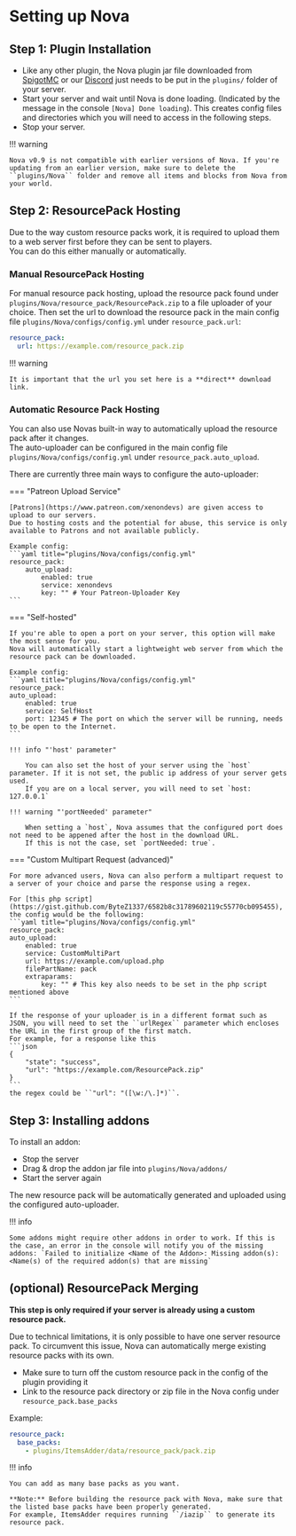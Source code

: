 # Setting up Nova

## Step 1: Plugin Installation

* Like any other plugin, the Nova plugin jar file downloaded from [SpigotMC](https://www.spigotmc.org/resources/93648/) or our [Discord](https://discord.gg/hnEknVWvUe) just needs to be put in the ``plugins/`` folder of your server.
* Start your server and wait until Nova is done loading. (Indicated by the message in the console `[Nova] Done loading`). This creates config files and directories which you will need to access in the following steps.
* Stop your server.

!!! warning

    Nova v0.9 is not compatible with earlier versions of Nova. If you're updating from an earlier version, make sure to delete the ``plugins/Nova`` folder and remove all items and blocks from Nova from your world.

## Step 2: ResourcePack Hosting

Due to the way custom resource packs work, it is required to upload them to a web server first before they can be sent to players.  
You can do this either manually or automatically.

### Manual ResourcePack Hosting

For manual resource pack hosting, upload the resource pack found under ``plugins/Nova/resource_pack/ResourcePack.zip`` to a file uploader of your choice.
Then set the url to download the resource pack in the main config file ``plugins/Nova/configs/config.yml`` under ``resource_pack.url``:

```yaml
resource_pack:
  url: https://example.com/resource_pack.zip
```

!!! warning

    It is important that the url you set here is a **direct** download link.

### Automatic Resource Pack Hosting

You can also use Novas built-in way to automatically upload the resource pack after it changes.  
The auto-uploader can be configured in the main config file ``plugins/Nova/configs/config.yml`` under ``resource_pack.auto_upload``.

There are currently three main ways to configure the auto-uploader:

=== "Patreon Upload Service"

    [Patrons](https://www.patreon.com/xenondevs) are given access to upload to our servers.
    Due to hosting costs and the potential for abuse, this service is only available to Patrons and not available publicly.

    Example config:
    ```yaml title="plugins/Nova/configs/config.yml"
    resource_pack:
        auto_upload:
            enabled: true
            service: xenondevs
            key: "" # Your Patreon-Uploader Key
    ```

=== "Self-hosted"

    If you're able to open a port on your server, this option will make the most sense for you.
    Nova will automatically start a lightweight web server from which the resource pack can be downloaded.

    Example config:
    ```yaml title="plugins/Nova/configs/config.yml"
    resource_pack:
    auto_upload:
        enabled: true
        service: SelfHost
        port: 12345 # The port on which the server will be running, needs to be open to the Internet.
    ```

    !!! info "'host' parameter"

        You can also set the host of your server using the `host` parameter. If it is not set, the public ip address of your server gets used.
        If you are on a local server, you will need to set `host: 127.0.0.1`

    !!! warning "'portNeeded' parameter"

        When setting a `host`, Nova assumes that the configured port does not need to be appened after the host in the download URL.
        If this is not the case, set `portNeeded: true`.

=== "Custom Multipart Request (advanced)"

    For more advanced users, Nova can also perform a multipart request to a server of your choice and parse the response using a regex.

    For [this php script](https://gist.github.com/ByteZ1337/6582b8c31789602119c55770cb095455), the config would be the following:
    ```yaml title="plugins/Nova/configs/config.yml"
    resource_pack:
    auto_upload:
        enabled: true
        service: CustomMultiPart
        url: https://example.com/upload.php
        filePartName: pack
        extraparams:
            key: "" # This key also needs to be set in the php script mentioned above
    ```

    If the response of your uploader is in a different format such as JSON, you will need to set the ``urlRegex`` parameter which encloses the URL in the first group of the first match.
    For example, for a response like this 
    ```json
    {
        "state": "success",
        "url": "https://example.com/ResourcePack.zip"
    }
    ```
    the regex could be ``"url": "([\w:/\.]*)``.

## Step 3: Installing addons

To install an addon:

* Stop the server
* Drag & drop the addon jar file into ``plugins/Nova/addons/``
* Start the server again

The new resource pack will be automatically generated and uploaded using the configured auto-uploader.

!!! info

    Some addons might require other addons in order to work. If this is the case, an error in the console will notify you of the missing addons: `Failed to initialize <Name of the Addon>: Missing addon(s): <Name(s) of the required addon(s) that are missing`

## (optional) ResourcePack Merging

**This step is only required if your server is already using a custom resource pack.**

Due to technical limitations, it is only possible to have one server resource pack. To circumvent this issue, Nova can automatically merge existing resource packs with its own.

* Make sure to turn off the custom resource pack in the config of the plugin providing it
* Link to the resource pack directory or zip file in the Nova config under ``resource_pack.base_packs``

Example:
```yaml
resource_pack:
  base_packs:
    - plugins/ItemsAdder/data/resource_pack/pack.zip
```

!!! info

    You can add as many base packs as you want.

    **Note:** Before building the resource pack with Nova, make sure that the listed base packs have been properly generated.
    For example, ItemsAdder requires running ``/iazip`` to generate its resource pack.

